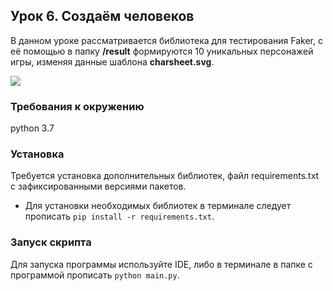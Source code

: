 ## Урок 6. Создаём человеков

В данном уроке рассматривается библиотека для тестирования Faker, с её помощью в папку __/result__ формируются 10 уникальных персонажей игры, изменяя данные шаблона __charsheet.svg__.

![](https://dvmn.org/filer/canonical/1567160199/256/)

### Требования к окружению
python 3.7

### Установка

Требуется установка дополнительных библиотек, файл requirements.txt с зафиксированными версиями пакетов.
* Для установки необходимых библиотек в терминале следует прописать `pip install -r requirements.txt`.

### Запуск скрипта

Для запуска программы используйте IDE, либо в терминале в папке с программой прописать `python main.py`.
